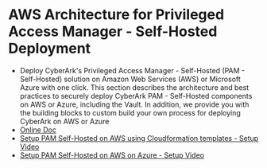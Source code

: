 # AWS Architecture for Privileged Access Manager - Self-Hosted Deployment
 - Deploy CyberArk's Privileged Access Manager - Self-Hosted (PAM - Self-Hosted) solution on Amazon Web Services (AWS) or Microsoft Azure with one click. This section describes the architecture and best practices to securely deploy CyberArk PAM - Self-Hosted components on AWS or Azure, including the Vault. In addition, we provide you with the building blocks to custom build your own process for deploying CyberArk on AWS or Azure
 - [Online Doc](https://docs.cyberark.com/PAS/13.2/en/Content/PAS%20Cloud/AWS_Introduction.htm?tocpath=Installation%7CInstall%20PAM%C2%A0in%20a%20cloud%20environment%7CDeploy%20PAM%20-%20Self-Hosted%7C_____0)
 - [Setup PAM Self-Hosted on AWS using Cloudformation templates - Setup Video](https://www.youtube.com/watch?v=OzLVsDtEejc)
 - [Setup PAM Self-Hosted on AWS on Azure - Setup Video](https://www.youtube.com/watch?v=aVwBFrslhcQ)
